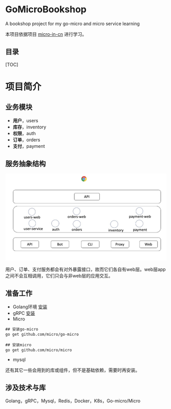 # GoMicroBookshop
A bookshop project for my go-micro and micro service learning

本项目依据项目 [micro-in-cn](https://github.com/micro-in-cn/tutorials/tree/master/microservice-in-micro) 进行学习。

## 目录

[TOC]

# 项目简介

## 业务模块

+ **用户**，users
+ **库存**，inventory
+ **权限**，auth
+ **订单**，orders
+ **支付**，payment

## 服务抽象结构

![img](image/design.png)

用户、订单、支付服务都会有对外暴露接口，故而它们各自有web层。web层app之间不会互相调用，它们只会与非web层的应用交互。

## 准备工作

- Golang环境 [安装](https://golang.google.cn/)
- gRPC [安装](https://grpc.io/docs/quickstart/go.html)
- Micro

```shell
## 安装go-micro
go get github.com/micro/go-micro

## 安装micro
go get github.com/micro/micro
```

- mysql

还有其它一些会用到的库或组件，但不是基础依赖，需要时再安装。

## 涉及技术与库

Golang，gRPC，Mysql，Redis，Docker，K8s，Go-micro/Micro


